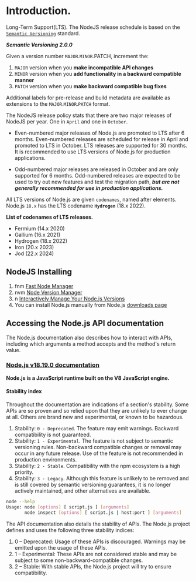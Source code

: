# Introduction.

Long-Term Support(LTS).
The NodeJS release schedule is based on the [`Semantic Versioning`](https://semver.org/) standard.

**_Semantic Versioning 2.0.0_**

Given a version number `MAJOR`.`MINOR`.PATCH, increment the:

1. `MAJOR` version when you **make incompatible API changes**
2. `MINOR` version when you **add functionality in a backward compatible manner**
3. `PATCH` version when you **make backward compatible bug fixes**

Additional labels for pre-release and build metadata are available as extensions to the `MAJOR`.`MINOR`.`PATCH` format.

The NodeJS release policy stats that there are two major releases of NodeJS per year.
One in `April` and one in `October`.

- Even-numbered major releases of Node.js are promoted to LTS after 6 months. Even-numbered releases are scheduled for release in April and promoted to LTS in October. LTS releases are supported for 30 months. It is recommended to use LTS
  versions of Node.js for production applications.

- Odd-numbered major releases are released in October and are only supported for 6 months. Odd-numbered releases are expected to be used to try out new features and test the migration path, **_but are not generally recommended for use in production applications._**

All LTS versions of Node.js are given `codenames`, named after elements. Node.js `18.x` has the LTS codename **`Hydrogen`** (18.x 2022).

**List of codenames of LTS releases.**

- Fermium (14.x 2020)
- Gallium (16.x 2021)
- Hydrogen (18.x 2022)
- Iron (20.x 2023)
- Jod (22.x 2024)


## NodeJS Installing

1. fnm [Fast Node Manager](https://github.com/Schniz/fnm)
2. nvm [Node Version Manager](https://github.com/nvm-sh/nvm)
3. n [Interactively Manage Your Node.js Versions](https://github.com/tj/n)
4. You can install Node.js manually from Node.js [downloads page](https://nodejs.org/en/download/)


## Accessing the Node.js API documentation

The Node.js documentation also describes how to interact with APIs,  including which arguments a method accepts and the method's return value.


### [Node.js v18.19.0 documentation](https://nodejs.org/docs/latest-v18.x/api/documentation.html)

**Node.js is a JavaScript runtime built on the V8 JavaScript engine.**

#### Stability index 

Throughout the documentation are indications of a section's stability. Some APIs are so proven and so relied upon that they are unlikely to ever change at all. Others are brand new and experimental, or known to be hazardous.

1. Stability: `0 - Deprecated`. The feature may emit warnings. Backward compatibility is not guaranteed.
2. Stability: `1 - Experimental`. The feature is not subject to semantic versioning rules. Non-backward compatible changes or removal may occur in any future release. Use of the feature is not recommended in production environments.
3. Stability: `2 - Stable`. Compatibility with the npm ecosystem is a high priority.
4. Stability: `3 - Legacy`. Although this feature is unlikely to be removed and is still covered by semantic versioning guarantees, it is no longer actively maintained, and other alternatives are available.

```bash
node --help
Usage: node [options] [ script.js ] [arguments]
       node inspect [options] [ script.js | host:port ] [arguments]
```

The API documentation also details the stability of APIs. The Node.js project defines and
uses the following three stability indices:

1. 0 – Deprecated: Usage of these APIs is discouraged. Warnings may be emitted upon
the usage of these APIs.
2. 1 – Experimental: These APIs are not considered stable and may be subject to
some non-backward-compatible changes.
3. 2 – Stable: With stable APIs, the Node.js project will try to ensure compatibility.
